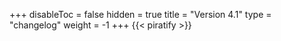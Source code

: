+++
disableToc = false
hidden = true
title = "Version 4.1"
type = "changelog"
weight = -1
+++
{{< piratify >}}
